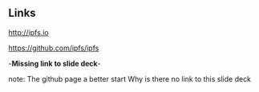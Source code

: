 ##  Links

http://ipfs.io

https://github.com/ipfs/ipfs

-__Missing link to slide deck__-

note:
    The github page a better start
    Why is there no link to this slide deck
